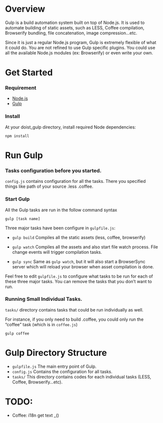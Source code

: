 

# Overview 

Gulp is a build automation system built on top of Node.js. It is used to automate building of static assets, such as LESS, Coffee compilation, Browserify bundling, file concatenation, image compression…etc. 

Since it is just a regular Node.js program, Gulp is extremely flexible of what it could do. You are not refined to use Gulp specific plugins. You could use all the available Node.js modules (ex: Browserify) or even write your own.



# Get Started

### Requirement 
- [Node.js](https://nodejs.org/)
- [Gulp](https://github.com/gulpjs/gulp/blob/master/docs/getting-started.md)

### Install
At your doist_gulp directory, install required Node dependencies:
```
npm install
```


# Run Gulp
### Tasks configuration before you started.
`config.js` contains configuration for all the tasks. There you specified things like path of your source .less .coffee.

### Start Gulp
All the Gulp tasks are run in the follow command syntax

```
gulp [task name]
```

Three major tasks have been configure in `gulpfile.js`:

- `gulp build` Compiles all the static assets (less, coffee, browserify)

- `gulp watch` Compiles all the assets and also start file watch process. File change events will trigger compilation tasks.

- `gulp sync` Same as `gulp watch`, but it will also start a BrowserSync server which will reload your browser when asset compilation is done.

Feel free to edit `gulpfile.js` to configure what tasks to be run for each of these three major tasks. You can remove the tasks that you don’t want to run.

### Running Small Individual Tasks.
`tasks/` directory contains tasks that could be run individually as well. 

For instance, if you only need to build .coffee, you could only run the “coffee” task (which is in `coffee.js`)
```
gulp coffee
``` 


# Gulp Directory Structure
- `gulpfile.js` The main entry point of Gulp. 
- `config.js` Contains the configuration for all tasks. 
- `tasks/` This directory contains codes for each individual tasks (LESS, Coffee, Browserify…etc).


# TODO:
 - Coffee: i18n get text _()
